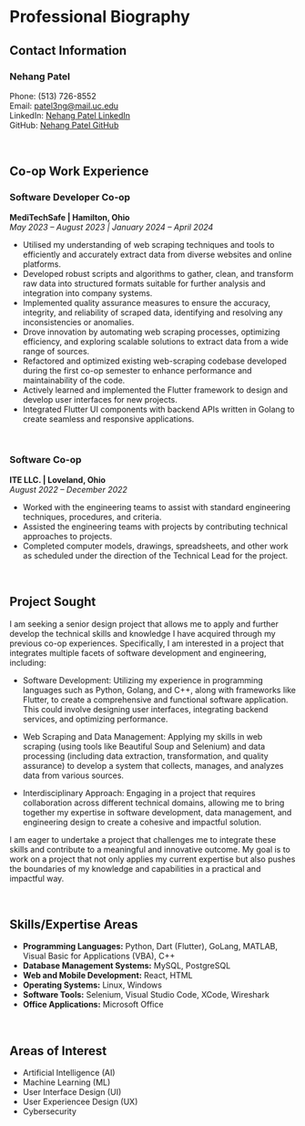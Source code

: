 # **Professional Biography**

## **Contact Information**

### **Nehang Patel**

Phone: (513) 726-8552  
Email: [patel3ng@mail.uc.edu](mailto:patel3ng@mail.uc.edu)  
LinkedIn: [Nehang Patel LinkedIn](https://www.linkedin.com/in/nehangpatel/)  
GitHub: [Nehang Patel GitHub](https://github.com/NehangPatel23)

<br>

## **Co-op Work Experience**

### **Software Developer Co-op**

**MediTechSafe | Hamilton, Ohio**  
_May 2023 – August 2023 | January 2024 – April 2024_

- Utilised my understanding of web scraping techniques and tools to efficiently and accurately extract data from diverse websites and online platforms.
- Developed robust scripts and algorithms to gather, clean, and transform raw data into structured formats suitable for further analysis and integration into company systems.
- Implemented quality assurance measures to ensure the accuracy, integrity, and reliability of scraped data, identifying and resolving any inconsistencies or anomalies.
- Drove innovation by automating web scraping processes, optimizing efficiency, and exploring scalable solutions to extract data from a wide range of sources.
- Refactored and optimized existing web-scraping codebase developed during the first co-op semester to enhance performance and maintainability of the code.
- Actively learned and implemented the Flutter framework to design and develop user interfaces for new projects.
- Integrated Flutter UI components with backend APIs written in Golang to create seamless and responsive applications.

<br>

### **Software Co-op**

**ITE LLC. | Loveland, Ohio**  
_August 2022 – December 2022_

- Worked with the engineering teams to assist with standard engineering techniques, procedures, and
  criteria.
- Assisted the engineering teams with projects by contributing technical approaches to projects.
- Completed computer models, drawings, spreadsheets, and other work as scheduled under the direction of the Technical Lead for the project.

<br>

## **Project Sought**

I am seeking a senior design project that allows me to apply and further develop the technical skills and knowledge I have acquired through my previous co-op experiences. Specifically, I am interested in a project that integrates multiple facets of software development and engineering, including:

- Software Development: Utilizing my experience in programming languages such as Python, Golang, and C++, along with frameworks like Flutter, to create a comprehensive and functional software application. This could involve designing user interfaces, integrating backend services, and optimizing performance.

- Web Scraping and Data Management: Applying my skills in web scraping (using tools like Beautiful Soup and Selenium) and data processing (including data extraction, transformation, and quality assurance) to develop a system that collects, manages, and analyzes data from various sources.

- Interdisciplinary Approach: Engaging in a project that requires collaboration across different technical domains, allowing me to bring together my expertise in software development, data management, and engineering design to create a cohesive and impactful solution.

I am eager to undertake a project that challenges me to integrate these skills and contribute to a meaningful and innovative outcome. My goal is to work on a project that not only applies my current expertise but also pushes the boundaries of my knowledge and capabilities in a practical and impactful way.

<br>

## **Skills/Expertise Areas**

- **Programming Languages:** Python, Dart (Flutter), GoLang, MATLAB, Visual Basic for Applications (VBA), C++
- **Database Management Systems:** MySQL, PostgreSQL
- **Web and Mobile Development:** React, HTML
- **Operating Systems:** Linux, Windows
- **Software Tools:** Selenium, Visual Studio Code, XCode, Wireshark
- **Office Applications:** Microsoft Office

<br>

## **Areas of Interest**

- Artificial Intelligence (AI)
- Machine Learning (ML)
- User Interface Design (UI)
- User Experiencee Design (UX)
- Cybersecurity

